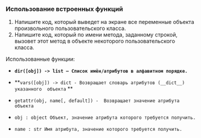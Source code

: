 ### Использование встроенных функций

1. Напишите код, который выведет на экране все переменные объекта произвольного пользовательского класса.
2. Напишите код, который по имени метода, заданному строкой, вызовет этот метод в объекте некоторого пользовательского класса.

Использованные функции:
* **`dir([obj]) -> list — Список имён/атрибутов в алфавитном порядке.`**
* **`vars([obj]) -> dict - Возвращает словарь атрибутов (__dict__) указанного  объекта` **

* `getattr(obj, name[, default]) -  Возвращает значение атрибута объекта`
 * `obj : object Объект, значение атрибута которого требуется получить.`
 * `name : str Имя атрибута, значение которого требуется получить.`

